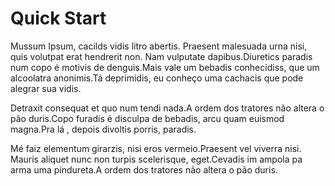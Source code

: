# Quick Start

Mussum Ipsum, cacilds vidis litro abertis. Praesent malesuada urna nisi, quis volutpat erat hendrerit non. Nam vulputate dapibus.Diuretics paradis num copo é motivis de denguis.Mais vale um bebadis conhecidiss, que um alcoolatra anonimis.Tá deprimidis, eu conheço uma cachacis que pode alegrar sua vidis.

Detraxit consequat et quo num tendi nada.A ordem dos tratores não altera o pão duris.Copo furadis é disculpa de bebadis, arcu quam euismod magna.Pra lá , depois divoltis porris, paradis.

Mé faiz elementum girarzis, nisi eros vermeio.Praesent vel viverra nisi. Mauris aliquet nunc non turpis scelerisque, eget.Cevadis im ampola pa arma uma pindureta.A ordem dos tratores não altera o pão duris.